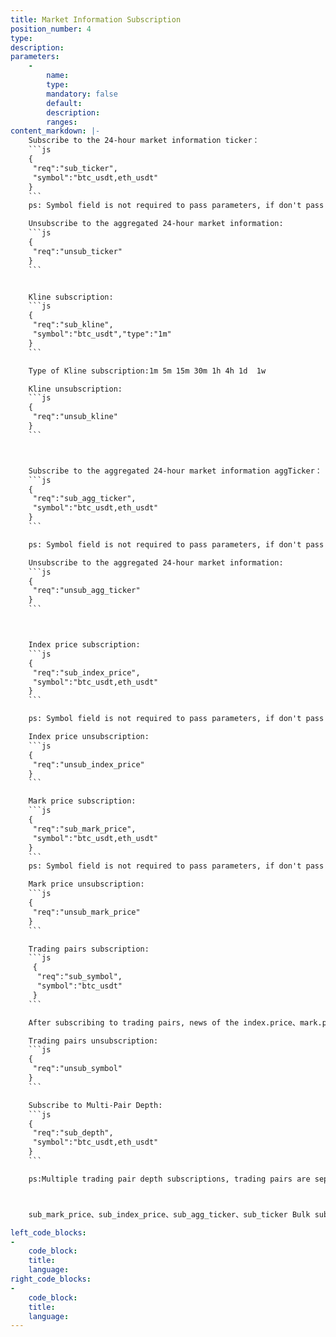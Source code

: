 ```yaml
---
title: Market Information Subscription
position_number: 4
type:
description:
parameters:
    -
        name:
        type:
        mandatory: false
        default:
        description:
        ranges:
content_markdown: |-
    Subscribe to the 24-hour market information ticker：
    ```js
    {
     "req":"sub_ticker",
     "symbol":"btc_usdt,eth_usdt"
    }
    ```
    ps: Symbol field is not required to pass parameters, if don't pass parameters, subscribe to all trading pairs

    Unsubscribe to the aggregated 24-hour market information:
    ```js
    {
     "req":"unsub_ticker"
    }
    ```


    Kline subscription:
    ```js
    {
     "req":"sub_kline",
     "symbol":"btc_usdt","type":"1m"
    }
    ```

    Type of Kline subscription:1m 5m 15m 30m 1h 4h 1d  1w 

    Kline unsubscription:
    ```js
    {
     "req":"unsub_kline"
    }
    ```



    Subscribe to the aggregated 24-hour market information aggTicker：
    ```js
    {
     "req":"sub_agg_ticker",
     "symbol":"btc_usdt,eth_usdt"
    }
    ```

    ps: Symbol field is not required to pass parameters, if don't pass parameters, subscribe to all trading pairs

    Unsubscribe to the aggregated 24-hour market information:
    ```js
    {
     "req":"unsub_agg_ticker"
    }
    ```



    Index price subscription:
    ```js
    {
     "req":"sub_index_price",
     "symbol":"btc_usdt,eth_usdt"
    }
    ```

    ps: Symbol field is not required to pass parameters, if don't pass parameters, subscribe to all trading pairs

    Index price unsubscription:
    ```js
    {
     "req":"unsub_index_price"
    }
    ```

    Mark price subscription:
    ```js
    {
     "req":"sub_mark_price",
     "symbol":"btc_usdt,eth_usdt"
    }
    ```
    ps: Symbol field is not required to pass parameters, if don't pass parameters, subscribe to all trading pairs

    Mark price unsubscription:
    ```js
    {
     "req":"unsub_mark_price"
    }
    ```

    Trading pairs subscription:
    ```js
     {
      "req":"sub_symbol",
      "symbol":"btc_usdt"
     }
    ```

    After subscribing to trading pairs, news of the index.price、mark.price、ticker、agg.ticker、deal、deep、deep.full、fund.rate of the trading pair will be pushed.

    Trading pairs unsubscription:
    ```js
    {
     "req":"unsub_symbol"
    }
    ```

    Subscribe to Multi-Pair Depth:
    ```js
    {
     "req":"sub_depth",
     "symbol":"btc_usdt,eth_usdt"
    }
    ```

    ps:Multiple trading pair depth subscriptions, trading pairs are separated by commas, and a maximum of ten trading pair depths can be subscribed, and the deep and deep.full messages of the subscribed trading pairs will be pushed.



    sub_mark_price、sub_index_price、sub_agg_ticker、sub_ticker Bulk subscription pushes every 3 seconds

left_code_blocks:
-
    code_block:
    title:
    language:
right_code_blocks:
-
    code_block:
    title:
    language:
---
```

